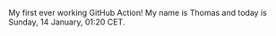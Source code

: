 My first ever working GitHub Action!
My name is Thomas and today is Sunday, 14 January, 01:20 CET. 
